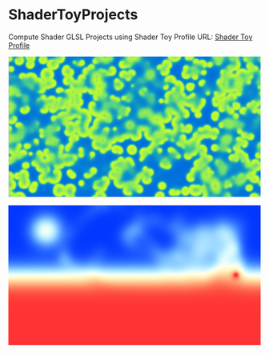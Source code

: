 # ShaderToyProjects
Compute Shader GLSL Projects using Shader Toy
Profile URL:
[Shader Toy Profile](https://www.shadertoy.com/user/HaydenS)




![alt text](https://github.com/HeyHeyHayHay/ShaderToyProjects/blob/main/images/Reaction_Diffusion_Simulation.png?raw=true)


![alt text](https://github.com/HeyHeyHayHay/ShaderToyProjects/blob/main/images/Heat_Equation.png?raw=true)



